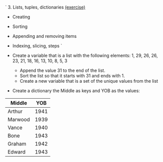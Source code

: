 `
3. Lists, tuples, dictionaries [(exercise)](exercises/3.md)
  * Creating
  * Sorting
  * Appending and removing items
  * Indexing, slicing, steps
`

* Create a variable that is a list with the following elements: 1, 29, 26, 26, 23, 21, 18, 16, 13, 10, 8, 5, 3
   * Append the value 31 to the end of the list.
   * Sort the list so that it starts with 31 and ends with 1.
   * Create a new variable that is a set of the unique values from the list
   
* Create a dictionary the Middle as keys and YOB as the values:

| Middle  | YOB |
|---------|-----|
|Arthur   | 1941|
|Marwood  | 1939|
|Vance    | 1940|
|Bone     | 1943|
|Graham   | 1942|
|Edward   | 1943|